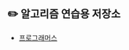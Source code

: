 
## ✏️ **알고리즘 연습용 저장소**


* [프로그래머스](https://github.com/merry-santa/algorithm/tree/main/programmers)
